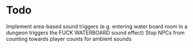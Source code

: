 # Todo
Implement area-based sound triggers (e.g. entering water board room in a dungeon triggers the FUCK WATERBOARD sound effect)
Stop NPCs from counting towards player counts for ambient sounds